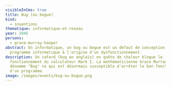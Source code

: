 ```yaml
---
visibleInCms: true
title: Bug (ou bogue)
kind:
  - inventions
thematique: informatique-et-reseau
year: 1945
persons:
  - grace-murray-hooper
abstract: En informatique, un bug ou bogue est un défaut de conception d'un
  programme informatique à l'origine d'un dysfonctionnement.
description: Un cafard (bug en anglais) en quête de chaleur blogue le
  fonctionnement du calculateur Mark I. La mathématicienne Grace Murray Hopper
  dénomme "Bug" ce qui est désormais susceptible d'arrêter le bon fonctionnement
  d'un programme.
image: /images/events/bug-ou-bogue.png
---
```


